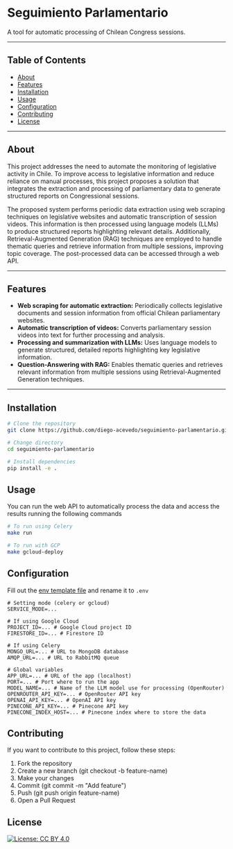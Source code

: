 # Seguimiento Parlamentario

A tool for automatic processing of Chilean Congress sessions.

---

## Table of Contents
- [About](#about)  
- [Features](#features)  
- [Installation](#installation)  
- [Usage](#usage)  
- [Configuration](#configuration)
- [Contributing](#contributing)  
- [License](#license)

---

## About
This project addresses the need to automate the monitoring of legislative activity in Chile. To improve access to legislative information and reduce reliance on manual processes, this project proposes a solution that integrates the extraction and processing of parliamentary data to generate structured reports on Congressional sessions.  

The proposed system performs periodic data extraction using web scraping techniques on legislative websites and automatic transcription of session videos. This information is then processed using language models (LLMs) to produce structured reports highlighting relevant details. Additionally, Retrieval-Augmented Generation (RAG) techniques are employed to handle thematic queries and retrieve information from multiple sessions, improving topic coverage. The post-processed data can be accessed through a web API.

---

## Features
- **Web scraping for automatic extraction:** Periodically collects legislative documents and session information from official Chilean parliamentary websites.  
- **Automatic transcription of videos:** Converts parliamentary session videos into text for further processing and analysis.  
- **Processing and summarization with LLMs:** Uses language models to generate structured, detailed reports highlighting key legislative information.  
- **Question-Answering with RAG:** Enables thematic queries and retrieves relevant information from multiple sessions using Retrieval-Augmented Generation techniques.

---

## Installation

```bash
# Clone the repository
git clone https://github.com/diego-acevedo/seguimiento-parlamentario.git

# Change directory
cd seguimiento-parlamentario

# Install dependencies
pip install -e .
```

## Usage

You can run the web API to automatically process the data and access the results running the following commands

```bash
# To run using Celery
make run

# To run with GCP
make gcloud-deploy
```

## Configuration

Fill out the [env template file](.env.template) and rename it to `.env`

```
# Setting mode (celery or gcloud)
SERVICE_MODE=...

# If using Google Cloud
PROJECT_ID=... # Google Cloud project ID
FIRESTORE_ID=... # Firestore ID

# If using Celery
MONGO_URL=... # URL to MongoDB database
AMQP_URL=... # URL to RabbitMQ queue

# Global variables
APP_URL=... # URL of the app (localhost)
PORT=... # Port where to run the app
MODEL_NAME=... # Name of the LLM model use for processing (OpenRouter)
OPENROUTER_API_KEY=... # OpenRouter API key
OPENAI_API_KEY=... # OpenAI API key
PINECONE_API_KEY=... # Pinecone API key
PINECONE_INDEX_HOST=... # Pinecone index where to store the data
```

## Contributing

If you want to contribute to this project, follow these steps:

1. Fork the repository
2. Create a new branch (git checkout -b feature-name)
3. Make your changes
4. Commit (git commit -m "Add feature")
5. Push (git push origin feature-name)
6. Open a Pull Request

## License

[![License: CC BY 4.0](https://img.shields.io/badge/License-CC_BY_4.0-lightgrey.svg)](https://creativecommons.org/licenses/by/4.0/)
